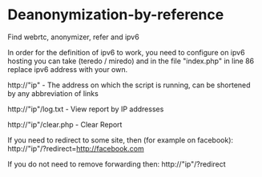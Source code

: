 # Deanonymization-by-reference

Find webrtc, anonymizer, refer and ipv6


In order for the definition of ipv6 to work, you need to configure on ipv6 hosting you can take (teredo / miredo) and in the file "index.php" in line 86 replace ipv6 address with your own.





http://"ip" - The address on which the script is running, can be shortened by any abbreviation of links

http://"ip"/log.txt - View report by IP addresses

http://"ip"/clear.php - Clear Report

If you need to redirect to some site, then (for example on facebook):
http://"ip"/?redirect=http://facebook.com

If you do not need to remove forwarding then:
http://"ip"/?redirect 
